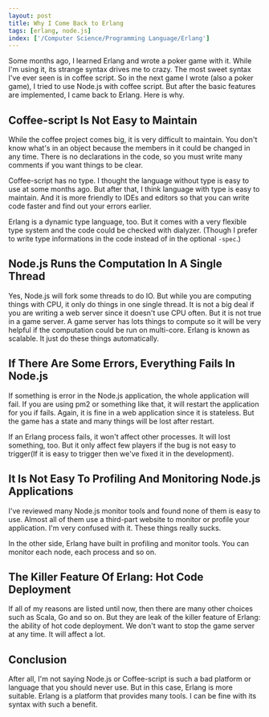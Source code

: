 ```yaml
---
layout: post
title: Why I Come Back to Erlang
tags: [erlang, node.js]
index: ['/Computer Science/Programming Language/Erlang']
---
```


Some months ago, I learned Erlang and wrote a poker game with it. While I'm using it, its strange syntax drives me to crazy. The most sweet syntax I've ever seen is in coffee script. So in the next game I wrote (also a poker game), I tried to use Node.js with coffee script. But after the basic features are implemented, I came back to Erlang. Here is why.

Coffee-script Is Not Easy to Maintain
------------------------

While the coffee project comes big, it is very difficult to maintain. You don't know what's in an object because the members in it could be changed in any time. There is no declarations in the code, so you must write many comments if you want things to be clear.

Coffee-script has no type. I thought the language without type is easy to use at some months ago. But after that, I think language with type is easy to maintain. And it is more friendly to IDEs and editors so that you can write code faster and find out your errors earlier.

Erlang is a dynamic type language, too. But it comes with a very flexible type system and the code could be checked with dialyzer. (Though I prefer to write type informations in the code instead of in the optional `-spec`.)

Node.js Runs the Computation In A Single Thread
-------------------------

Yes, Node.js will fork some threads to do IO. But while you are computing things with CPU, it only do things in one single thread. It is not a big deal if you are writing a web server since it doesn't use CPU often. But it is not true in a game server. A game server has lots things to compute so it will be very helpful if the computation could be run on multi-core. Erlang is known as scalable. It just do these things automatically.

If There Are Some Errors, Everything Fails In Node.js
--------------------------

If something is error in the Node.js application, the whole application will fail. If you are using pm2 or something like that, it will restart the application for you if fails. Again, it is fine in a web application since it is stateless. But the game has a state and many things will be lost after restart.

If an Erlang process fails, it won't affect other processes. It will lost something, too. But it only affect few players if the bug is not easy to trigger(If it is easy to trigger then we've fixed it in the development).


It Is Not Easy To Profiling And Monitoring Node.js Applications
--------------------------

I've reviewed many Node.js monitor tools and found none of them is easy to use. Almost all of them use a third-part website to monitor or profile your application. I'm very confused with it. These things really sucks.

In the other side, Erlang have built in profiling and monitor tools. You can monitor each node, each process and so on.

The Killer Feature Of Erlang: Hot Code Deployment
--------------------------

If all of my reasons are listed until now, then there are many other choices such as Scala, Go and so on. But they are leak of the killer feature of Erlang: the ability of hot code deployment. We don't want to stop the game server at any time. It will affect a lot.

Conclusion
--------------------------

After all, I'm not saying Node.js or Coffee-script is such a bad platform or language that you should never use. But in this case, Erlang is more suitable. Erlang is a platform that provides many tools. I can be fine with its syntax with such a benefit.
